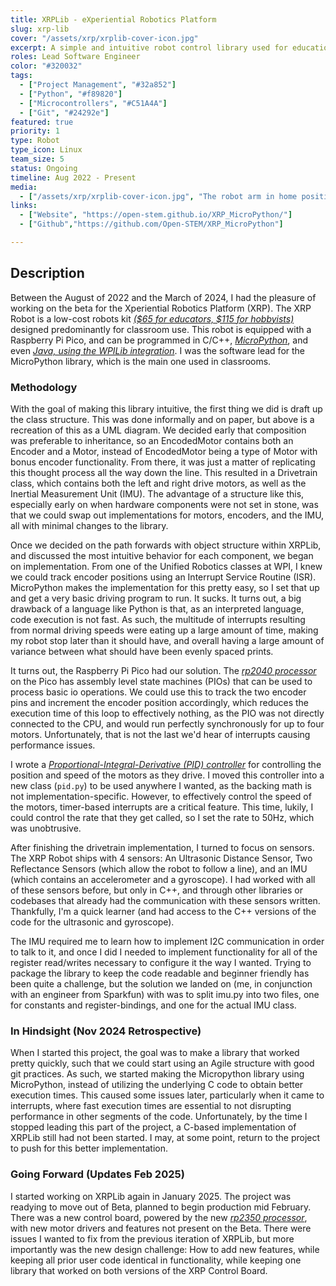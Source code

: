```yaml
---
title: XRPLib - eXperiential Robotics Platform
slug: xrp-lib
cover: "/assets/xrp/xrplib-cover-icon.jpg"
excerpt: A simple and intuitive robot control library used for education.
roles: Lead Software Engineer
color: "#320032"
tags:
  - ["Project Management", "#32a852"]
  - ["Python", "#f89820"]
  - ["Microcontrollers", "#C51A4A"]
  - ["Git", "#24292e"]
featured: true
priority: 1
type: Robot
type_icon: Linux
team_size: 5
status: Ongoing
timeline: Aug 2022 - Present
media:
  - ["/assets/xrp/xrplib-cover-icon.jpg", "The robot arm in home position, out of the way of the camera."]
links:
  - ["Website", "https://open-stem.github.io/XRP_MicroPython/"]
  - ["Github","https://github.com/Open-STEM/XRP_MicroPython"]

---
```



## Description
Between the August of 2022 and the March of 2024, I had the pleasure of working on the beta for the Xperiential Robotics Platform (XRP). The XRP Robot is a low-cost robots kit _[($65 for educators, $115 for hobbyists)](https://www.sparkfun.com/products/22230)_
designed predominantly for classroom use. This robot is equipped with a Raspberry Pi Pico, and can be programmed in C/C++, _[MicroPython](https://micropython.org/)_, and even _[Java, using the WPILib integration](https://docs.wpilib.org/en/stable/docs/xrp-robot/index.html)_. I was the software lead for the MicroPython library, which is the main one used in classrooms.

### Methodology
With the goal of making this library intuitive, the first thing we did is draft up the class structure. This was done informally and on paper, but above is a recreation of this as a UML diagram. We decided early that composition was preferable to inheritance, so an EncodedMotor contains both an Encoder and a Motor, instead of EncodedMotor being a type of Motor with bonus encoder functionality. From there, it was just a matter of replicating this thought process all the way down the line. This resulted in a Drivetrain class, which contains both the left and right drive motors, as well as the Inertial Measurement Unit (IMU). The advantage of a structure like this, especially early on when hardware components were not set in stone, was that we could swap out implementations for motors, encoders, and the IMU, all with minimal changes to the library.

Once we decided on the path forwards with object structure within XRPLib, and discussed the most intuitive behavior for each component, we began on implementation. From one of the Unified Robotics classes at WPI, I knew we could track encoder positions using an Interrupt Service Routine (ISR). MicroPython makes the implementation for this pretty easy, so I set that up and get a very basic driving program to run. It sucks. It turns out, a big drawback of a language like Python is that, as an interpreted language, code execution is not fast. As such, the multitude of interrupts resulting from normal driving speeds were eating up a large amount of time, making my robot stop later than it should have, and overall having a large amount of variance between what should have been evenly spaced prints. 

It turns out, the Raspberry Pi Pico had our solution. The _[rp2040 processor](https://www.raspberrypi.com/documentation/microcontrollers/silicon.html#rp2040)_ on the Pico has assembly level state machines (PIOs) that can be used to process basic io operations. We could use this to track the two encoder pins and increment the encoder position accordingly, which reduces the execution time of this loop to effectively nothing, as the PIO was not directly connected to the CPU, and would run perfectly synchronously for up to four motors. Unfortunately, that is not the last we'd hear of interrupts causing performance issues.

I wrote a _[Proportional-Integral-Derivative (PID) controller](https://en.wikipedia.org/wiki/Proportional%E2%80%93integral%E2%80%93derivative_controller)_ for controlling the position and speed of the motors as they drive. I moved this controller into a new class (`pid.py`) to be used anywhere I wanted, as the backing math is not implementation-specific. However, to effectively control the speed of the motors, timer-based interrupts are a critical feature. This time, lukily, I could control the rate that they get called, so I set the rate to 50Hz, which was unobtrusive.

After finishing the drivetrain implementation, I turned to focus on sensors. The XRP Robot ships with 4 sensors: An Ultrasonic Distance Sensor, Two Reflectance Sensors (which allow the robot to follow a line), and an IMU (which contains an accelerometer and a gyroscope). I had worked with all of these sensors before, but only in C++, and through other libraries or codebases that already had the communication with these sensors written. Thankfully, I'm a quick learner (and had access to the C++ versions of the code for the ultrasonic and gyroscope). 

The IMU required me to learn how to implement I2C communication in order to talk to it, and once I did I needed to implement functionality for all of the register read/writes necessary to configure it the way I wanted. Trying to package the library to keep the code readable and beginner friendly has been quite a challenge, but the solution we landed on (me, in conjunction with an engineer from Sparkfun) with was to split imu.py into two files, one for constants and register-bindings, and one for the actual IMU class.


### In Hindsight (Nov 2024 Retrospective)
When I started this project, the goal was to make a library that worked pretty quickly, such that we could start using an Agile structure with good git practices. As such, we started making the Micropython library using MicroPython, instead of utilizing the underlying C code to obtain better execution times. This caused some issues later, particularly when it came to interrupts, where fast execution times are essential to not disrupting performance in other segments of the code. Unfortunately, by the time I stopped leading this part of the project, a C-based implementation of XRPLib still had not been started. I may, at some point, return to the project to push for this better implementation.


### Going Forward (Updates Feb 2025)
I started working on XRPLib again in January 2025. The project was readying to move out of Beta, planned to begin production mid February. There was a new control board, powered by the new _[rp2350 processor](https://www.raspberrypi.com/documentation/microcontrollers/silicon.html#rp2350)_, with new motor drivers and features not present on the Beta. There were issues I wanted to fix from the previous iteration of XRPLib, but more importantly was the new design challenge: How to add new features, while keeping all prior user code identical in functionality, while keeping one library that worked on both versions of the XRP Control Board.